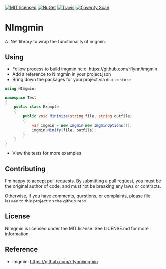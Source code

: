 [![MIT licensed](https://img.shields.io/badge/license-MIT-blue.svg)](https://github.com/AerisG222/NImgmin/blob/master/LICENSE.md)
[![NuGet](https://buildstats.info/nuget/NImgmin)](https://www.nuget.org/packages/NImgmin/)
[![Travis](https://img.shields.io/travis/AerisG222/NImgmin.svg)](https://travis-ci.org/AerisG222/NImgmin)
[![Coverity Scan](https://img.shields.io/coverity/scan/10073.svg)](https://scan.coverity.com/projects/aerisg222-nimgmin)

# NImgmin

A .Net library to wrap the functionality of imgmin.

## Using
- Follow process to build imgmin here: https://github.com/rflynn/imgmin
- Add a reference to NImgmin in your project.json
- Bring down the packages for your project via `dnu restore`

```csharp
using NImgmin;

namespace Test
{
    public class Example
    {
        public void Minimize(string file, string outfile)
        {
            var imgmin = new Imgmin(new ImgminOptions());
            imgmin.Minify(file, outfile);
        }
    }
}
```

- View the tests for more examples


## Contributing
I'm happy to accept pull requests.  By submitting a pull request, you
must be the original author of code, and must not be breaking
any laws or contracts.

Otherwise, if you have comments, questions, or complaints, please file
issues to this project on the github repo.

## License
NImgmin is licensed under the MIT license.  See LICENSE.md for more
information.

## Reference
- imgmin: https://github.com/rflynn/imgmin
